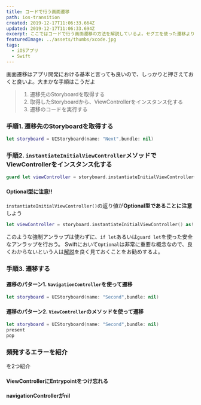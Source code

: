 ```yaml
---
title: コードで行う画面遷移
path: ios-transition
created: 2019-12-17T11:06:33.664Z
updated: 2019-12-17T11:06:33.694Z
excerpt: ここではコードで行う画面遷移の方法を解説しているよ。セグエを使った遷移よりもコードの遷移を使いこなせるようになると、複雑なアプリも作りやすいよ
featuredImage: ../assets/thumbs/xcode.jpg
tags:
  - iOSアプリ
  - Swift
---
```

画面遷移はアプリ開発における基本と言っても良いので、しっかりと押さえておくと良いよ。大まかな手順はこうだよ

> 1. 遷移先のStoryboardを取得する
> 2. 取得したStoryboardから、ViewControllerをインスタンス化する
> 3. 遷移のコードを実行する

### 手順1. 遷移先のStoryboardを取得する
```swift
let storyboard = UIStoryboard(name: "Next",bundle: nil)
```

### 手順2. `instantiateInitialViewController`メソッドでViewControllerをインスタンス化する
```swift
guard let viewController = storyboard.instantiateInitialViewController() as? SecondViewController else { return }
```
#### Optional型に注意!!
`instantiateInitialViewController()`の返り値が**Optional型であることに注意**しよう
``` swift
let viewController = storyboard.instantiateInitialViewController() as! SecondViewController
```
このような強制アンラップは使わずに、`if let`あるいは`guard let`を使った安全なアンラップを行おう。 Swiftにおいて`Optional`は非常に重要な概念なので、良くわからないという人は[解説](#)を良く見ておくことをお勧めするよ。

### 手順3. 遷移する
#### 遷移のパターン1. `NavigationController`を使って遷移
```swift
let storyboard = UIStoryboard(name: "Second",bundle: nil)
```
#### 遷移のパターン2. `ViewController`のメソッドを使って遷移 
```swift
let storyboard = UIStoryboard(name: "Second",bundle: nil)
present
pop
```

### 頻発するエラーを紹介
を2つ紹介
#### ViewControllerにEntrypointをつけ忘れる
#### navigationControllerがnil
